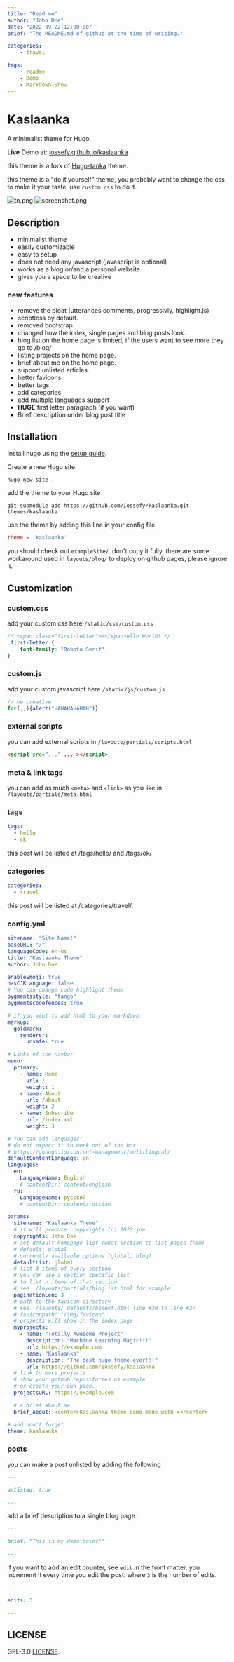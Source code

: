 ```yaml
---
title: "Read me"
author: "John Doe"
date: "2022-09-22T12:00:00"
brief: "The README.md of github at the time of writing."

categories:
    - travel

tags:
    - readme
    - Demo
    - Markdown-Show
---
```


# Kaslaanka

A minimalist theme for Hugo.

__**Live**__ Demo at: [iossefy.github.io/kaslaanka](https://iossefy.github.io/kaslaanka/)

this theme is a fork of [Hugo-tanka](https://github.com/nanxstats/hugo-tanka) theme.

this theme is a "do it yourself" theme, you probably want to change the css to make it your taste,
use `custom.css` to do it.


![tn.png](https://github.com/Iossefy/kaslaanka/blob/master/images/tn.png?raw=true)
![screenshot.png](https://github.com/Iossefy/kaslaanka/blob/master/images/screenshot.png?raw=true)

## Description
- minimalist theme
- easily customizable
- easy to setup
- does not need any javascript (javascript is optional)
- works as a blog or/and a personal website
- gives you a space to be creative

### new features

- remove the bloat (utterances comments, progressivly, highlight.js)
- scriptless by default.
- removed bootstrap.
- changed how the index, single pages and blog posts look.
- blog list on the home page is limited, if the users want to see more
  they go to /blog/
- listing projects on the home page.
- brief about me on the home page.
- support unlisted articles.
- better favicons.
- better tags
- add categories
- add multiple languages support
- **HUGE** first letter paragraph (if you want)
- Brief description under blog post title


## Installation

Install hugo using the
[setup guide](https://gohugo.io/getting-started/installing/).

Create a new Hugo site
```shell
hugo new site .
```

add the theme to your Hugo site
```shell
git submodule add https://github.com/Iossefy/kaslaanka.git themes/kaslaanka
```

use the theme by adding this line in your config file

```toml
theme = 'kaslaanka'
```

you should check out `exampleSite/`. don't copy it fully, there are
some workaround used in `layouts/blog/` to deploy on github pages,
please ignore it.

## Customization

### custom.css

add your custom css here `/static/css/custom.css`

```css
/* <span class="first-letter">H</span>ello World! */
.first-letter {
	font-family: "Roboto Serif";
}
```


### custom.js
add your custom javascript here `/static/js/custom.js`

```js
// be creative
for(;;){alert("HAHAHAHAHAH")}
```

### external scripts
you can add external scripts in `/layouts/partials/scripts.html`

```html
<script src="..." ... ></script>
```

### meta & link tags
you can add as much `<meta>` and `<link>` as you like in
`/layouts/partials/meta.html`

### tags

```yaml
tags:
  - hello
  - ok
```

this post will be listed at /tags/hello/ and /tags/ok/

### categories
```yaml
categories:
  - travel
```
this post will be listed at /categories/travel/.

### config.yml
```yaml
sitename: "Site Name!"
baseURL: "/"
languageCode: en-us
title: "Kaslaanka Theme"
author: John Doe

enableEmoji: true
hasCJKLanguage: false
# You can change code highlight theme
pygmentsstyle: "tango"
pygmentscodefences: true

# if you want to add html to your markdown
markup:
  goldmark:
    renderer:
      unsafe: true

# Links of the navbar
menu:
  primary:
    - name: Home
      url: /
      weight: 1
    - name: About
      url: /about
      weight: 2
    - name: Subscribe
      url: /index.xml
      weight: 3

# You can add languages!
# do not expect it to work out of the box
# https://gohugo.io/content-management/multilingual/
defaultContentLanguage: en
languages:
  en:
    LanguageName: English
    # contentDir: content/english
  ru:
    LanguageName: русский
    # contentDir: content/russian

params:
  sitename: "Kaslaanka Theme"
  # it will produce: copyrights (c) 2022 joe
  copyrights: John Doe
  # set default homepage list (what section to list pages from)
  # default: global
  # currently available options (global, blog)
  defaultList: global
  # list 3 items of every section
  # you can use a section specific list
  # to list n items of that section.
  # see ./layouts/partials/bloglist.html for example
  paginationLen: 3
  # path to the favicon directory
  # see ./layouts/_defaults/baseof.html line #30 to line #37
  # faviconpath: "/img/favicon"
  # projects will show in the index page
  myprojects:
    - name: "Totally Awesome Project"
      description: "Machine Learning Magic!!!"
      url: https://example.com
    - name: "Kaslaanka"
      description: "The best hugo theme ever!!!"
      url: https://github.com/Iossefy/kaslaanka
  # link to more projects
  # show your github repositories as example
  # or create your own page.
  projectsURL: https://example.com

  # a brief about me
  brief_about: <center>Kaslaanka theme demo made with ❤️️</center>

# and don't forget
theme: kaslaanka
```

### posts

you can make a post unlisted by adding the following

```markdown
---

unlisted: true

---
```

add a brief description to a single blog page.

```markdown
---

brief: "This is my demo brief!"

---
```

if you want to add an edit counter, see `edit` in the front matter.
you increment it every time you edit the post.  where `3` is the
number of edits.

```yaml
---

edits: 3

---
```

## LICENSE
GPL-3.0 [LICENSE](./LICENSE).

